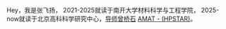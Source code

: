 Hey，我是张飞扬，
2021-2025就读于南开大学材料科学与工程学院，
2025-now就读于北京高科科学研究中心，[导师曾桥石](http://hpstar.ac.cn/contents/761/53.html)
[AMAT - (HPSTAR)](http://hpstar.ac.cn/channels/998.html)。
